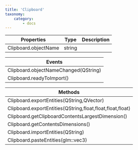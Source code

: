 ```yaml
---
title: 'Clipboard'
taxonomy:
    category:
        - docs
---
```



| Properties           | Type   | Description |
| -------------------- | ------ | ----------- |
| Clipboard.objectName | string |             |

| Events                               |
| ------------------------------------ |
| Clipboard.objectNameChanged(QString) |
| Clipboard.readyToImport()            |

| Methods                                  |
| ---------------------------------------- |
| Clipboard.exportEntities(QString,QVector<EntityItemID>) |
| Clipboard.exportEntities(QString,float,float,float,float) |
| Clipboard.getClipboardContentsLargestDimension() |
| Clipboard.getContentsDimensions()        |
| Clipboard.importEntities(QString)        |
| Clipboard.pasteEntities(glm::vec3)       |
